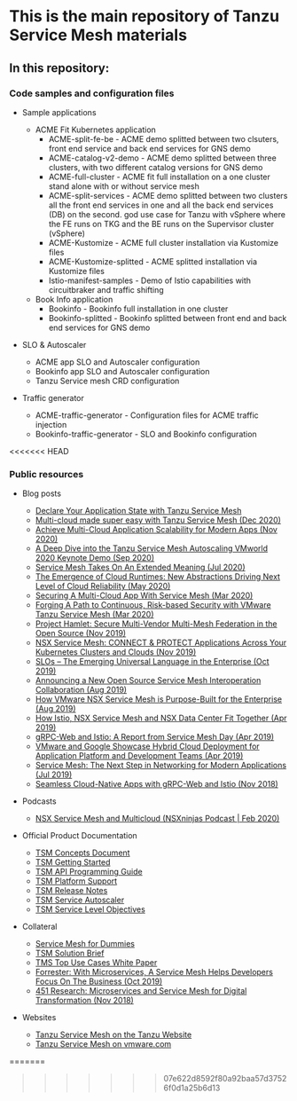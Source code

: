 # This is the main repository of Tanzu Service Mesh materials #

## In this repository: ##

### Code samples and configuration files
   - Sample applications
     - ACME Fit Kubernetes application
       - ACME-split-fe-be - ACME demo splitted between two clsuters, front end service and back end services for GNS demo
       - ACME-catalog-v2-demo - ACME demo splitted between three clusters, with two different catalog versions for GNS demo
       - ACME-full-cluster - ACME fit full installation on a one cluster stand alone with or without service mesh
       - ACME-split-services - ACME demo splitted between two clusters all the front end services in one and all the back end services (DB) on the second. god use case for Tanzu with vSphere where the FE runs on TKG and the BE runs on the Supervisor cluster (vSphere)
       - ACME-Kustomize - ACME full cluster installation via Kustomize files 
       - ACME-Kustomize-splitted - ACME splitted installation via Kustomize files
       - Istio-manifest-samples - Demo of Istio capabilities with circuitbraker and traffic shifting
     - Book Info application
       - Bookinfo - Bookinfo full installation in one cluster
       - Bookinfo-splitted - Bookinfo splitted between front end and back end services for GNS demo
   - SLO & Autoscaler
     - ACME app SLO and Autoscaler configuration
     - Bookinfo app SLO and Autoscaler configuration
     - Tanzu Service mesh CRD configuration

   - Traffic generator
     - ACME-traffic-generator - Configuration files for ACME traffic injection
     - Bookinfo-traffic-generator - SLO and Bookinfo configuration

<<<<<<< HEAD
### Public resources
   - Blog posts
     - [Declare Your Application State with Tanzu Service Mesh](https://blogs.vmware.com/networkvirtualization/2020/12/tsm-slo-acme.html/)
     - [Multi-cloud made super easy with Tanzu Service Mesh (Dec 2020)](https://cloud-abstract.com/multi-cloud-made-super-easy-with-tanzu-service-mesh/)
     - [Achieve Multi-Cloud Application Scalability for Modern Apps (Nov 2020)](https://blogs.vmware.com/networkvirtualization/2020/11/modern-apps-multicloud.html/)
     - [A Deep Dive into the Tanzu Service Mesh Autoscaling VMworld 2020 Keynote Demo (Sep 2020)](https://octo.vmware.com/deep-dive-tanzu-service-mesh-autoscaling-vmworld-2020-keynote-demo/)
     - [Service Mesh Takes On An Extended Meaning (Jul 2020)](https://cloud.vmware.com/community/2020/07/06/service-mesh-takes-extended-meaning/)
     - [The Emergence of Cloud Runtimes: New Abstractions Driving Next Level of Cloud Reliability (May 2020)](https://octo.vmware.com/emergence-of-cloud-runtimes/)
     - [Securing A Multi-Cloud App With Service Mesh (Mar 2020)](https://cloud-abstract.com/securing-multi-cloud-app-service-mesh/)
     - [Forging A Path to Continuous, Risk-based Security with VMware Tanzu Service Mesh (Mar 2020)](https://blogs.vmware.com/networkvirtualization/2020/03/risk-based-security.html/)
     - [Project Hamlet: Secure Multi-Vendor Multi-Mesh Federation in the Open Source (Nov 2019)](https://octo.vmware.com/project-hamlet-secure-multi-vendor-multi-mesh-federation-open-source/)
     - [NSX Service Mesh: CONNECT & PROTECT Applications Across Your Kubernetes Clusters and Clouds (Nov 2019)](https://blogs.vmware.com/networkvirtualization/2019/11/nsx-service-mesh-on-vmware-tanzu.html/)
     - [SLOs – The Emerging Universal Language in the Enterprise (Oct 2019)](https://octo.vmware.com/slos-emerging-universal-language-enterprise/)
     - [Announcing a New Open Source Service Mesh Interoperation Collaboration (Aug 2019)](https://blogs.vmware.com/networkvirtualization/2019/08/new-open-source-service-mesh-interoperation-collaboration.html/)
     - [How VMware NSX Service Mesh is Purpose-Built for the Enterprise (Aug 2019)](https://octo.vmware.com/vmware-nsx-service-mesh-purpose-built-enterprise/)
     - [How Istio, NSX Service Mesh and NSX Data Center Fit Together (Apr 2019)](https://blogs.vmware.com/networkvirtualization/2019/04/how-istio-nsx-service-mesh-and-nsx-data-center-fit-together.html/)
     - [gRPC-Web and Istio: A Report from Service Mesh Day (Apr 2019)](https://blogs.vmware.com/networkvirtualization/2019/04/grpc-web-and-istio.html/)
     - [VMware and Google Showcase Hybrid Cloud Deployment for Application Platform and Development Teams (Apr 2019)](https://blogs.vmware.com/networkvirtualization/2019/04/vmware-and-google-showcase-hybrid-cloud-deployment.html/)
     - [Service Mesh: The Next Step in Networking for Modern Applications (Jul 2019)](https://blogs.vmware.com/networkvirtualization/2019/07/service-mesh-networking-for-modern-applications.html/)
     - [Seamless Cloud-Native Apps with gRPC-Web and Istio (Nov 2018)](https://venilnoronha.io/seamless-cloud-native-apps-with-grpc-web-and-istio)

  - Podcasts
    - [NSX Service Mesh and Multicloud (NSXninjas Podcast | Feb 2020)](https://podcasts.apple.com/us/podcast/nsxninjas-podcast-episode-0002-02-21-20-nsx-service/id1499933486?i=1000466751340)
  
  - Official Product Documentation
    - [TSM Concepts Document](https://docs.vmware.com/en/VMware-Tanzu-Service-Mesh/services/concepts-guide/GUID-DEB57BAB-688F-4A4D-81E8-9CECC0F80FD5.html)
    - [TSM Getting Started](https://docs.vmware.com/en/VMware-Tanzu-Service-Mesh/services/getting-started-guide/GUID-FC2E0065-AC7B-4AEA-944A-2AC4DF2AA789.html)
    - [TSM API Programming Guide](https://docs.vmware.com/en/VMware-Tanzu-Service-Mesh/services/api-programming-guide/GUID-CC5A0A46-0A4B-45D6-9D1B-DA8C8174AD84.html)
    - [TSM Platform Support](https://docs.vmware.com/en/VMware-Tanzu-Service-Mesh/services/tanzu-service-mesh-environment-requirements-and-supported-platforms/GUID-D0B939BE-474E-4075-9A65-3D72B5B9F237.html)
    - [TSM Release Notes](https://docs.vmware.com/en/VMware-Tanzu-Service-Mesh/services/rn/VMware-Tanzu-Service-Mesh-Release-Notes.html)
    - [TSM Service Autoscaler](https://docs.vmware.com/en/VMware-Tanzu-Service-Mesh/services/slos-with-tsm/GUID-979BC58E-C3D3-4542-8D33-8CD414E9762F.html)
    - [TSM Service Level Objectives](https://docs.vmware.com/en/VMware-Tanzu-Service-Mesh/services/service-autoscaling-with-tsm-user-guide/GUID-E4FFF71B-441E-42D4-8A50-54B10966DC9D.html)

  - Collateral
    - [Service Mesh for Dummies](https://pages.cloud.vmware.com/service-mesh-dummies)
    - [TSM Solution Brief](https://www.vmware.com/content/dam/digitalmarketing/vmware/en/pdf/products/nsx/vmware-tanzu-solution-brief.pdf)
    - [TMS Top Use Cases White Paper](https://www.vmware.com/content/dam/digitalmarketing/vmware/en/pdf/products/nsx/vmware-tanzu-usecases.pdf)
    - [Forrester: With Microservices, A Service Mesh Helps Developers Focus On The Business (Oct 2019)](https://vault.vmware.com/group/vault-main-library/document-preview/-/document_library/6KC5yhh3TpWl/view_file/51269976)
    - [451 Research: Microservices and Service Mesh for Digital Transformation (Nov 2018)](https://vault.vmware.com/group/vault-main-library/document-preview/-/document_library/6KC5yhh3TpWl/view_file/51531740)

  - Websites
    - [Tanzu Service Mesh on the Tanzu Website](https://tanzu.vmware.com/service-mesh)
    - [Tanzu Service Mesh on vmware.com](https://www.vmware.com/products/tanzu-service-mesh.html)


=======
>>>>>>> 07e622d8592f80a92baa57d37526f0d1a25b6d13
